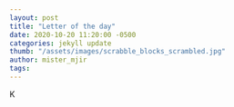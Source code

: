 ```yaml
---
layout: post
title: "Letter of the day"
date: 2020-10-20 11:20:00 -0500
categories: jekyll update
thumb: "/assets/images/scrabble_blocks_scrambled.jpg"
author: mister_mjir
tags:
---
```

K
